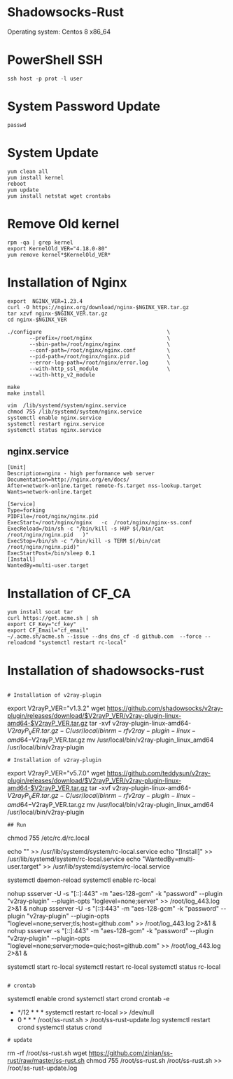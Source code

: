 # Shadowsocks-Rust
Operating system:	Centos 8 x86_64 

# PowerShell SSH

```
ssh host -p prot -l user
```
# System Password Update

```
passwd
```
# System Update

```
yum clean all
yum install kernel
reboot
yum update
yum install netstat wget crontabs
```
# Remove Old kernel

```
rpm -qa | grep kernel
export KernelOld_VER="4.18.0-80"
yum remove kernel*$KernelOld_VER*
```

# Installation of Nginx

```
export  NGINX_VER=1.23.4
curl -O https://nginx.org/download/nginx-$NGINX_VER.tar.gz
tar xzvf nginx-$NGINX_VER.tar.gz
cd nginx-$NGINX_VER

./configure                                        \
       --prefix=/root/nginx                        \
       --sbin-path=/root/nginx/nginx               \
       --conf-path=/root/nginx/nginx.conf          \
       --pid-path=/root/nginx/nginx.pid            \
       --error-log-path=/root/nginx/error.log      \
       --with-http_ssl_module                      \
       --with-http_v2_module 
       
make 
make install 

vim  /lib/systemd/system/nginx.service 
chmod 755 /lib/systemd/system/nginx.service 
systemctl enable nginx.service
systemctl restart nginx.service
systemctl status nginx.service

```
## nginx.service 

```
[Unit]
Description=nginx - high performance web server
Documentation=http://nginx.org/en/docs/
After=network-online.target remote-fs.target nss-lookup.target
Wants=network-online.target

[Service]
Type=forking
PIDFile=/root/nginx/nginx.pid   
ExecStart=/root/nginx/nginx   -c  /root/nginx/nginx-ss.conf
ExecReload=/bin/sh -c "/bin/kill -s HUP $(/bin/cat /root/nginx/nginx.pid   )"
ExecStop=/bin/sh -c "/bin/kill -s TERM $(/bin/cat /root/nginx/nginx.pid)"
ExecStartPost=/bin/sleep 0.1
[Install]
WantedBy=multi-user.target
```
# Installation of CF_CA

```
yum install socat tar
curl https://get.acme.sh | sh
export CF_Key="cf_key"
export CF_Email="cf_email"
~/.acme.sh/acme.sh --issue --dns dns_cf -d github.com  --force --reloadcmd "systemctl restart rc-local"
```
# Installation of shadowsocks-rust

```

# Installation of v2ray-plugin

```
export V2rayP_VER="v1.3.2"
wget https://github.com/shadowsocks/v2ray-plugin/releases/download/$V2rayP_VER/v2ray-plugin-linux-amd64-$V2rayP_VER.tar.gz
tar -xvf  v2ray-plugin-linux-amd64-$V2rayP_VER.tar.gz -C /usr/local/bin
rm -rf v2ray-plugin-linux-amd64-$V2rayP_VER.tar.gz
mv /usr/local/bin/v2ray-plugin_linux_amd64 /usr/local/bin/v2ray-plugin

```
# Installation of v2ray-plugin

```
export V2rayP_VER="v5.7.0"
wget https://github.com/teddysun/v2ray-plugin/releases/download/$V2rayP_VER/v2ray-plugin-linux-amd64-$V2rayP_VER.tar.gz
tar -xvf  v2ray-plugin-linux-amd64-$V2rayP_VER.tar.gz -C /usr/local/bin
rm -rf v2ray-plugin-linux-amd64-$V2rayP_VER.tar.gz
mv /usr/local/bin/v2ray-plugin_linux_amd64 /usr/local/bin/v2ray-plugin

```
## Run

```
chmod 755 /etc/rc.d/rc.local

echo "" >> /usr/lib/systemd/system/rc-local.service
echo "[Install]" >> /usr/lib/systemd/system/rc-local.service
echo "WantedBy=multi-user.target" >> /usr/lib/systemd/system/rc-local.service

systemctl daemon-reload
systemctl enable rc-local

nohup ssserver -U -s "[::]:443" -m "aes-128-gcm" -k "password" --plugin "v2ray-plugin" --plugin-opts "loglevel=none;server" >> /root/log_443.log 2>&1 &
nohup ssserver -U -s "[::]:443" -m "aes-128-gcm" -k "password" --plugin "v2ray-plugin" --plugin-opts "loglevel=none;server;tls;host=github.com" >> /root/log_443.log 2>&1 &
nohup ssserver -s "[::]:443" -m "aes-128-gcm" -k "password" --plugin "v2ray-plugin" --plugin-opts "loglevel=none;server;mode=quic;host=github.com" >> /root/log_443.log 2>&1 &

systemctl start rc-local
systemctl restart rc-local
systemctl status rc-local

```

# crontab
```
systemctl enable crond
systemctl start crond
crontab -e
* */12 * * * systemctl restart rc-local >> /dev/null
* 0 * * * /root/ss-rust.sh > /root/ss-rust-update.log
systemctl restart crond
systemctl status crond
```
# update 
```
rm -rf /root/ss-rust.sh
wget https://github.com/zinian/ss-rust/raw/master/ss-rust.sh
chmod 755  /root/ss-rust.sh
/root/ss-rust.sh >> /root/ss-rust-update.log
```

